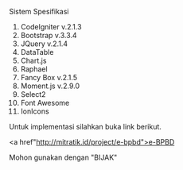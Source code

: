 Sistem Spesifikasi
1. CodeIgniter v.2.1.3
2. Bootstrap v.3.3.4
3. JQuery v.2.1.4
4. DataTable
5. Chart.js
6. Raphael
7. Fancy Box v.2.1.5
8. Moment.js v.2.9.0
9. Select2
10. Font Awesome
11. IonIcons

Untuk implementasi silahkan buka link berikut.

<a href"http://mitratik.id/project/e-bpbd">e-BPBD</a> 

Mohon gunakan dengan "BIJAK"
